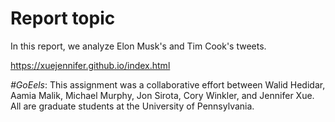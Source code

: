 # Report topic

In this report, we analyze Elon Musk's and Tim Cook's tweets.

https://xuejennifer.github.io/index.html
 
*#GoEels*: This assignment was a collaborative effort between Walid Hedidar, Aamia Malik, Michael Murphy, Jon Sirota, Cory Winkler, and Jennifer Xue. All are graduate students at the University of Pennsylvania. 
